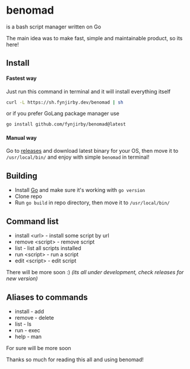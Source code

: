 # benomad
is a bash script manager written on Go

The main idea was to make fast, simple and maintainable product, so its here!

## Install
#### Fastest way 
Just run this command in terminal and it will install everything itself
```sh
curl -L https://sh.fynjirby.dev/benomad | sh
```
or if you prefer GoLang package manager use
```sh
go install github.com/fynjirby/benomad@latest
```
#### Manual way
Go to [releases](https://github.com/Fynjirby/benomad/releases/) and download latest binary for your OS, then move it to `/usr/local/bin/` and enjoy with simple `benomad` in terminal!

## Building
- Install [Go](https://go.dev/) and make sure it's working with `go version`
- Clone repo
- Run `go build` in repo directory, then move it to `/usr/local/bin/`



## Command list
 - install \<url\> - install some script by url
 - remove \<script\> - remove script
 - list - list all scripts installed
 - run \<script\> - run a script
 - edit \<script\> - edit script

There will be more soon :) _(its all under development, check releases for new version)_

## Aliases to commands
- install - add
- remove - delete
- list - ls
- run - exec
- help - man

For sure will be more soon

Thanks so much for reading this all and using benomad!
